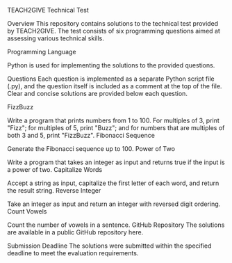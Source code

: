 TEACH2GIVE Technical Test


Overview
This repository contains solutions to the technical test provided by TEACH2GIVE. The test consists of six programming questions aimed at assessing various technical skills.

Programming Language

Python is used for implementing the solutions to the provided questions.

Questions
Each question is implemented as a separate Python script file (.py), and the question itself is included as a comment at the top of the file. Clear and concise solutions are provided below each question.

FizzBuzz

Write a program that prints numbers from 1 to 100. For multiples of 3, print "Fizz"; for multiples of 5, print "Buzz"; and for numbers that are multiples of both 3 and 5, print "FizzBuzz".
Fibonacci Sequence

Generate the Fibonacci sequence up to 100.
Power of Two

Write a program that takes an integer as input and returns true if the input is a power of two.
Capitalize Words

Accept a string as input, capitalize the first letter of each word, and return the result string.
Reverse Integer

Take an integer as input and return an integer with reversed digit ordering.
Count Vowels

Count the number of vowels in a sentence.
GitHub Repository
The solutions are available in a public GitHub repository here.

Submission Deadline
The solutions were submitted within the specified deadline to meet the evaluation requirements.
